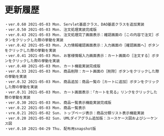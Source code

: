 # 更新履歴

	・ver.0.60 2021-05-03 Mon. Servlet基底クラス、DAO基底クラスを追加実装
	・ver.0.50 2021-05-03 Mon. 注文処理実装完成版
	・ver.0.43 2021-05-03 Mon. 注文処理完了画面表示：確認画面の［この内容で注文］ボタンをクリックした際の挙動を実装
	・ver.0.42 2021-05-03 Mon. 入力情報確認画面表示：入力画面の［確認画面へ］ボタンをクリックした際の挙動を実装
	・ver.0.41 2021-05-03 Mon. お客様情報入力画面表示：カート画面の［注文する］ボタンをクリックした際の挙動を実装
	・ver.0.40 2021-05-03 Mon. カート機能実装完成版
	・ver.0.33 2021-05-03 Mon. 商品削除：カート画面の［削除］ボタンをクリックした際の挙動を実装
	・ver.0.32 2021-05-03 Mon. 商品追加：商品一覧の［カートに追加］ボタンをクリックした際の挙動を実装
	・ver.0.31 2021-05-03 Mon. カート画面表示：「カートを見る」リンクをクリックした際の挙動を実装
	・ver.0.30 2021-05-03 Mon. 商品一覧表示機能実装完成版
	・ver.0.22 2021-05-03 Mon. 商品一覧表示
	・vre.0.21 2021-05-02 Sun. トップページ表示：商品分類リスト表示機能実装
	・ver.0.20 2021-05-02 Sun. UMLダイアグラム追加版：ユースケース図およびシーケンス図
	・ver.0.10 2021-04-29 Thu. 配布用snapshot版